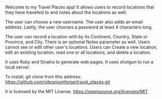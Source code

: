 Welcome to my Travel Places app! It allows users to record locations that they have travelled to and notes about the locations as well.

The user can choose a new username. The user also adds an email address. Lastly, the user chooses a password at least 4 characters long.

The user can record a location with by its Continent, Country, State or Province, and City. There is an optional Notes parameter as well. Users cannot see or edit other user's locations. Users can Create a new location, edit an existing location, read one or all locations, and delete a location.

It uses Ruby and Sinatra to generate web pages. It uses shotgun to run a local server.

To install, git clone from this address:
https://github.com/vibraniumforge/travel_places.git

It is licensed by the MIT License. https://opensource.org/licenses/MIT

